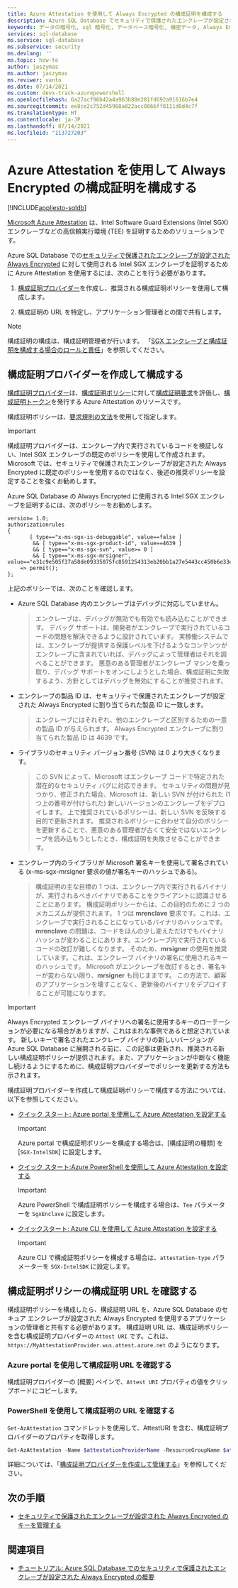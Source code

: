 ```yaml
---
title: Azure Attestation を使用して Always Encrypted の構成証明を構成する
description: Azure SQL Database でセキュリティで保護されたエンクレーブが設定された Always Encrypted に対して Azure Attestation を構成します。
keywords: データの暗号化, sql 暗号化, データベース暗号化, 機密データ, Always Encrypted, セキュリティで保護されたエンクレーブ, SGX, 構成証明
services: sql-database
ms.service: sql-database
ms.subservice: security
ms.devlang: ''
ms.topic: how-to
author: jaszymas
ms.author: jaszymas
ms.reviwer: vanto
ms.date: 07/14/2021
ms.custom: devx-track-azurepowershell
ms.openlocfilehash: 6a27acf96b42a4a963b88e281fd692a91616b7e4
ms.sourcegitcommit: ee8ce2c752d45968a822acc0866ff8111d0d4c7f
ms.translationtype: HT
ms.contentlocale: ja-JP
ms.lasthandoff: 07/14/2021
ms.locfileid: "113727203"
---
```

# <a name="configure-attestation-for-always-encrypted-using-azure-attestation"></a>Azure Attestation を使用して Always Encrypted の構成証明を構成する

[!INCLUDE[appliesto-sqldb](../includes/appliesto-sqldb.md)]

[Microsoft Azure Attestation](../../attestation/overview.md) は、Intel Software Guard Extensions (Intel SGX) エンクレーブなどの高信頼実行環境 (TEE) を証明するためのソリューションです。 

Azure SQL Database での[セキュリティで保護されたエンクレーブが設定された Always Encrypted](/sql/relational-databases/security/encryption/always-encrypted-enclaves) に対して使用される Intel SGX エンクレーブを証明するために Azure Attestation を使用するには、次のことを行う必要があります。

1. [構成証明プロバイダー](../../attestation/basic-concepts.md#attestation-provider)を作成し、推奨される構成証明ポリシーを使用して構成します。

2. 構成証明の URL を特定し、アプリケーション管理者との間で共有します。

> [!NOTE]
> 構成証明の構成は、構成証明管理者が行います。 「[SGX エンクレーブと構成証明を構成する場合のロールと責任](always-encrypted-enclaves-plan.md#roles-and-responsibilities-when-configuring-sgx-enclaves-and-attestation)」を参照してください。

## <a name="create-and-configure-an-attestation-provider"></a>構成証明プロバイダーを作成して構成する

[構成証明プロバイダー](../../attestation/basic-concepts.md#attestation-provider)は、[構成証明ポリシー](../../attestation/basic-concepts.md#attestation-request)に対して[構成証明要求](../../attestation/basic-concepts.md#attestation-request)を評価し、[構成証明トークン](../../attestation/basic-concepts.md#attestation-token)を発行する Azure Attestation のリソースです。 

構成証明ポリシーは、[要求規則の文法](../../attestation/claim-rule-grammar.md)を使用して指定します。

> [!IMPORTANT]
> 構成証明プロバイダーは、エンクレーブ内で実行されているコードを検証しない、Intel SGX エンクレーブの既定のポリシーを使用して作成されます。 Microsoft では、セキュリティで保護されたエンクレーブが設定された Always Encrypted に既定のポリシーを使用するのではなく、後述の推奨ポリシーを設定することを強くお勧めします。

Azure SQL Database の Always Encrypted に使用される Intel SGX エンクレーブを証明するには、次のポリシーをお勧めします。

```output
version= 1.0;
authorizationrules 
{
       [ type=="x-ms-sgx-is-debuggable", value==false ]
        && [ type=="x-ms-sgx-product-id", value==4639 ]
        && [ type=="x-ms-sgx-svn", value>= 0 ]
        && [ type=="x-ms-sgx-mrsigner", value=="e31c9e505f37a58de09335075fc8591254313eb20bb1a27e5443cc450b6e33e5"] 
    => permit();
};
```

上記のポリシーでは、次のことを確認します。

- Azure SQL Database 内のエンクレーブはデバッグに対応していません。 
  > エンクレーブは、デバッグが無効でも有効でも読み込むことができます。 デバッグ サポートは、開発者がエンクレーブで実行されているコードの問題を解決できるように設計されています。 実稼働システムでは、エンクレーブが提供する保護レベルを下げるようなコンテンツがエンクレーブに含まれていれば、デバッグによって管理者はそれを調べることができます。 悪意のある管理者がエンクレーブ マシンを乗っ取り、デバッグ サポートをオンにしようとした場合、構成証明に失敗するよう、方針としてはデバッグを無効にすることが推奨されます。 
- エンクレーブの製品 ID は、セキュリティで保護されたエンクレーブが設定された Always Encrypted に割り当てられた製品 ID に一致します。
  > エンクレーブにはそれぞれ、他のエンクレーブと区別するための一意の製品 ID が与えられます。 Always Encrypted エンクレーブに割り当てられた製品 ID は 4639 です。 
- ライブラリのセキュリティ バージョン番号 (SVN) は 0 より大きくなります。
  > この SVN によって、Microsoft はエンクレーブ コードで特定された潜在的なセキュリティ バグに対応できます。 セキュリティの問題が見つかり、修正された場合、Microsoft は、新しい SVN が付けられた (1 つ上の番号が付けられた) 新しいバージョンのエンクレーブをデプロイします。 上で推奨されているポリシーは、新しい SVN を反映する目的で更新されます。 推奨されるポリシーに合わせて自分のポリシーを更新することで、悪意のある管理者が古くて安全ではないエンクレーブを読み込もうとしたとき、構成証明を失敗させることができます。
- エンクレーブ内のライブラリが Microsoft 署名キーを使用して署名されている (x-ms-sgx-mrsigner 要求の値が署名キーのハッシュである)。
  > 構成証明の主な目標の 1 つは、エンクレーブ内で実行されるバイナリが、実行されるべきバイナリであることをクライアントに認識させることにあります。 構成証明ポリシーからは、この目的のために 2 つのメカニズムが提供されます。 1 つは **mrenclave** 要求です。これは、エンクレーブで実行されることになっているバイナリのハッシュです。 **mrenclave** の問題は、コードをほんの少し変えただけでもバイナリ ハッシュが変わることにあります。エンクレーブ内で実行されているコードの改訂が難しくなります。 そのため、**mrsigner** の使用を推奨しています。これは、エンクレーブ バイナリの署名に使用されるキーのハッシュです。 Microsoft がエンクレーブを改訂するとき、署名キーが変わらない限り、**mrsigner** も同じままです。 この方法で、顧客のアプリケーションを壊すことなく、更新後のバイナリをデプロイすることが可能になります。 

> [!IMPORTANT]
> Always Encrypted エンクレーブ バイナリへの署名に使用するキーのローテーションが必要になる場合がありますが、これはまれな事例であると想定されています。 新しいキーで署名されたエンクレーブ バイナリの新しいバージョンが Azure SQL Database に展開される前に、この記事は更新され、推奨される新しい構成証明ポリシーが提供されます。また、アプリケーションが中断なく機能し続けるようにするために、構成証明プロバイダーでポリシーを更新する方法も示されます。

構成証明プロバイダーを作成して構成証明ポリシーで構成する方法については、以下を参照してください。

- [クイック スタート: Azure portal を使用して Azure Attestation を設定する](../../attestation/quickstart-portal.md)
    > [!IMPORTANT]
    > Azure portal で構成証明ポリシーを構成する場合は、[構成証明の種類] を [`SGX-IntelSDK`] に設定します。
- [クイック スタート:Azure PowerShell を使用して Azure Attestation を設定する](../../attestation/quickstart-powershell.md)
    > [!IMPORTANT]
    > Azure PowerShell で構成証明ポリシーを構成する場合は、`Tee` パラメーターを `SgxEnclave` に設定します。
- [クイックスタート: Azure CLI を使用して Azure Attestation を設定する](../../attestation/quickstart-azure-cli.md)
    > [!IMPORTANT]
    > Azure CLI で構成証明ポリシーを構成する場合は、`attestation-type` パラメーターを `SGX-IntelSDK` に設定します。


## <a name="determine-the-attestation-url-for-your-attestation-policy"></a>構成証明ポリシーの構成証明 URL を確認する

構成証明ポリシーを構成したら、構成証明 URL を、Azure SQL Database のセキュア エンクレーブが設定された Always Encrypted を使用するアプリケーションの管理者と共有する必要があります。 構成証明 URL は、構成証明ポリシーを含む構成証明プロバイダーの `Attest URI` です。これは、`https://MyAttestationProvider.wus.attest.azure.net` のようになります。

### <a name="use-azure-portal-to-determine-the-attestation-url"></a>Azure portal を使用して構成証明 URL を確認する

構成証明プロバイダーの [概要] ペインで、`Attest URI` プロパティの値をクリップボードにコピーします。 

### <a name="use-powershell-to-determine-the-attestation-url"></a>PowerShell を使用して構成証明の URL を確認する

`Get-AzAttestation` コマンドレットを使用して、AttestURI を含む、構成証明プロバイダーのプロパティを取得します。

```powershell
Get-AzAttestation -Name $attestationProviderName -ResourceGroupName $attestationResourceGroupName
```

詳細については、「[構成証明プロバイダーを作成して管理する](../../attestation/quickstart-powershell.md#create-and-manage-an-attestation-provider)」を参照してください。

## <a name="next-steps"></a>次の手順

- [セキュリティで保護されたエンクレーブが設定された Always Encrypted のキーを管理する](/sql/relational-databases/security/encryption/always-encrypted-enclaves-manage-keys)

## <a name="see-also"></a>関連項目

- [チュートリアル: Azure SQL Database でのセキュリティで保護されたエンクレーブが設定された Always Encrypted の概要](always-encrypted-enclaves-getting-started.md)
